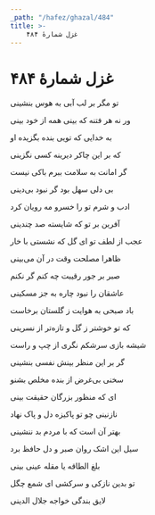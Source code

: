 ```yaml
---
_path: "/hafez/ghazal/484"
title: >-
    غزل شمارهٔ ۴۸۴
---
```

# غزل شمارهٔ ۴۸۴

<div class="b" id="bn1"><div class="m1"><p>تو مگر بر لب آبی به هوس بنشینی</p></div>
<div class="m2"><p>ور نه هر فتنه که بینی همه از خود بینی</p></div></div>
<div class="b" id="bn2"><div class="m1"><p>به خدایی که تویی بنده بگزیده او</p></div>
<div class="m2"><p>که بر این چاکر دیرینه کسی نگزینی</p></div></div>
<div class="b" id="bn3"><div class="m1"><p>گر امانت به سلامت ببرم باکی نیست</p></div>
<div class="m2"><p>بی دلی سهل بود گر نبود بی‌دینی</p></div></div>
<div class="b" id="bn4"><div class="m1"><p>ادب و شرم تو را خسرو مه رویان کرد</p></div>
<div class="m2"><p>آفرین بر تو که شایسته صد چندینی</p></div></div>
<div class="b" id="bn5"><div class="m1"><p>عجب از لطف تو ای گل که نشستی با خار</p></div>
<div class="m2"><p>ظاهرا مصلحت وقت در آن می‌بینی</p></div></div>
<div class="b" id="bn6"><div class="m1"><p>صبر بر جور رقیبت چه کنم گر نکنم</p></div>
<div class="m2"><p>عاشقان را نبود چاره به جز مسکینی</p></div></div>
<div class="b" id="bn7"><div class="m1"><p>باد صبحی به هوایت ز گلستان برخاست</p></div>
<div class="m2"><p>که تو خوشتر ز گل و تازه‌تر از نسرینی</p></div></div>
<div class="b" id="bn8"><div class="m1"><p>شیشه بازی سرشکم نگری از چپ و راست</p></div>
<div class="m2"><p>گر بر این منظر بینش نفسی بنشینی</p></div></div>
<div class="b" id="bn9"><div class="m1"><p>سخنی بی‌غرض از بنده مخلص بشنو</p></div>
<div class="m2"><p>ای که منظور بزرگان حقیقت بینی</p></div></div>
<div class="b" id="bn10"><div class="m1"><p>نازنینی چو تو پاکیزه دل و پاک نهاد</p></div>
<div class="m2"><p>بهتر آن است که با مردم بد ننشینی</p></div></div>
<div class="b" id="bn11"><div class="m1"><p>سیل این اشک روان صبر و دل حافظ برد</p></div>
<div class="m2"><p>بلغ الطاقه یا مقله عینی بینی</p></div></div>
<div class="b" id="bn12"><div class="m1"><p>تو بدین نازکی و سرکشی ای شمع چگل</p></div>
<div class="m2"><p>لایق بندگی خواجه جلال الدینی</p></div></div>

